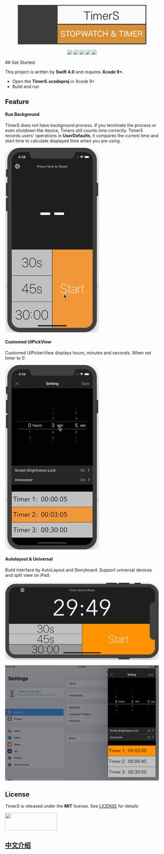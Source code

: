 <p align="center">
<img src="Preview/logo.png"width="422" height="130"/>
</p>

<p align="center">
    <a href="https://itunes.apple.com/app/id1275441372"><img src="https://img.shields.io/badge/App Store-iPhone | iPad-blue.svg"/></a>
    <a href="https://developer.apple.com/swift"><img src="https://img.shields.io/badge/language-Swift 4-<COLOR>.svg"/></a>
    <a href="https://itunes.apple.com/app/id1275441372"><img src="https://img.shields.io/badge/platform-iOS 9.0+ -lightgrey.svg"/></a>
    <a href="https://opensource.org/licenses/MIT"><img src="https://img.shields.io/github/license/mashape/apistatus.svg"/></a>
    <a href="README.zh-cn.md"><img src="https://img.shields.io/badge/中文-README-orange.svg"/></a>
</p>
## Get Started

This project is written by **Swift 4.0** and requires **Xcode 9+**.

* Open the **TimerS.xcodeproj** in Xcode 9+
* Build and run

## Feature

#### Run Background

TimerS does not have background process. If you terminate the process or even shutdown the device, Timers still counts time correctly. TimerS records users' operations in **UserDefaults**, it compares the current time and start time to calculate displayed time when you are using.

![iPhoneX](Preview/userDefault.gif)

#### Customed UIPickView

Customed UIPickerView displays hours, minutes and seconds. When set timer to 0:

![iPhoneX2](Preview/pickerView.gif)

#### Autolayout & Universal

Build interface by AutoLayout and Storyboard. Support universal devices and split view on iPad:

![horizontal](Preview/horizontal.png)

![a](Preview/splitView.png)
## License
TimerS is released under the **MIT** license. See [LICENSE](https://opensource.org/licenses/MIT) for details

<a href="https://itunes.apple.com/app/id1275441372"> <img src="https://github.com/Ramotion/navigation-stack/raw/master/Download_on_the_App_Store_Badge_US-UK_135x40.png" width="170" height="58"></a>

## [中文介绍](README.zh-cn.md) ##